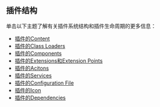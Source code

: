 ## 插件结构

单击以下主题了解有关插件系统结构和插件生命周期的更多信息：

* [插件的Content](PluginContent.md)  
* [插件的Class Loaders](PluginClassLoaders.md)  
* [插件的Components](PluginComponents.md)  
* [插件的Extensions和Extension Points]()  
* [插件的Acitons]()  
* [插件的Services]()  
* [插件的Configuration File]()  
* [插件的Icon]()
* [插件的Dependencies]()  
